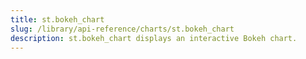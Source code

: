 ```yaml
---
title: st.bokeh_chart
slug: /library/api-reference/charts/st.bokeh_chart
description: st.bokeh_chart displays an interactive Bokeh chart.
---
```


<Autofunction function="streamlit.bokeh_chart" />
